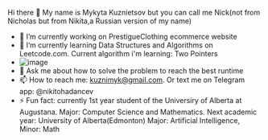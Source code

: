 Hi there 👋
My name is Mykyta Kuznietsov but you can call me Nick(not from Nicholas but from Nikita,a Russian version of my name)

- 🔭 I’m currently working on PrestigueClothing ecommerce website
- 🌱 I’m currently learning Data Structures and Algorithms on Leetcode.com. Current algorithm i'm learning: Two Pointers
- ![image](https://github.com/kuznimyk/kuznimyk/assets/107644692/11ac7668-cc57-4a5b-86be-b148f8ba15bc)
- 💬 Ask me about how to solve the problem to reach the best runtime 
- 📫 How to reach me: kuznimyk@gmail.com. Or text me on Telegram app: @nikitohadancev
- ⚡ Fun fact: currently 1st year student of the Universiry of Alberta at Augustana. Major: Computer Science and Mathematics. Next academic year: University of Alberta(Edmonton) Major: Artificial Intelligence, Minor: Math

